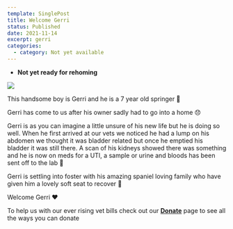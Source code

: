 ```yaml
---
template: SinglePost
title: Welcome Gerri
status: Published
date: 2021-11-14
excerpt: gerri
categories:
  - category: Not yet available
---
```

* **Not yet ready for rehoming**



![](https://ucarecdn.com/b42c366b-1458-4571-8dc8-95f47901bb0f/-/preview/)

This handsome boy is Gerri and he is a 7 year old springer 🐶

Gerri has come to us after his owner sadly had to go into a home 😞

Gerri is as you can imagine a little unsure of his new life but he is doing so well. When he first arrived at our vets we noticed he had a lump on his abdomen we thought it was bladder related but once he emptied his bladder it was still there. A scan of his kidneys showed there was something and he is now on meds for a UTI, a sample or urine and bloods has been sent off to the lab 🧪

Gerri is settling into foster with his amazing spaniel loving family who have given him a lovely soft seat to recover 🥰

Welcome Gerri ❤️


To help us with our ever rising vet bills check out our **[ Donate](https://www.friendsofrescueni.com/donate/)** page to see all the ways you can donate